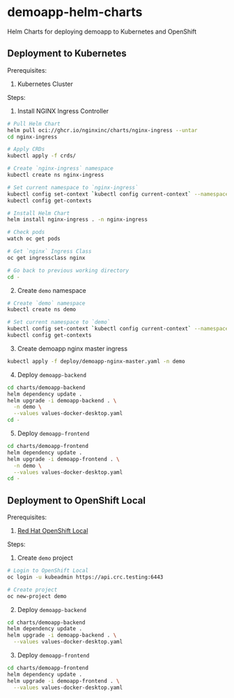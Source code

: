 # demoapp-helm-charts
Helm Charts for deploying demoapp to Kubernetes and OpenShift

## Deployment to Kubernetes
Prerequisites:
1. Kubernetes Cluster

Steps:
1. Install NGINX Ingress Controller
```sh
# Pull Helm Chart
helm pull oci://ghcr.io/nginxinc/charts/nginx-ingress --untar
cd nginx-ingress

# Apply CRDs
kubectl apply -f crds/

# Create `nginx-ingress` namespace
kubectl create ns nginx-ingress

# Set current namespace to `nginx-ingress`
kubectl config set-context `kubectl config current-context` --namespace nginx-ingress
kubectl config get-contexts

# Install Helm Chart
helm install nginx-ingress . -n nginx-ingress

# Check pods
watch oc get pods

# Get `nginx` Ingress Class
oc get ingressclass nginx

# Go back to previous working directory
cd -
```
2. Create `demo` namespace
```sh
# Create `demo` namespace
kubectl create ns demo

# Set current namespace to `demo`
kubectl config set-context `kubectl config current-context` --namespace demo
kubectl config get-contexts
```
3. Create demoapp nginx master ingress
```sh
kubectl apply -f deploy/demoapp-nginx-master.yaml -n demo
```
4. Deploy `demoapp-backend`
```sh
cd charts/demoapp-backend
helm dependency update .
helm upgrade -i demoapp-backend . \
  -n demo \
  --values values-docker-desktop.yaml
cd -
```
5. Deploy `demoapp-frontend`
```sh
cd charts/demoapp-frontend
helm dependency update .
helm upgrade -i demoapp-frontend . \
  -n demo \
  --values values-docker-desktop.yaml
cd -
```

## Deployment to OpenShift Local
Prerequisites:
1. [Red Hat OpenShift Local](https://developers.redhat.com/products/openshift-local/overview)

Steps:
1. Create `demo` project
```sh
# Login to OpenShift Local
oc login -u kubeadmin https://api.crc.testing:6443

# Create project
oc new-project demo
```
2. Deploy `demoapp-backend`
```sh
cd charts/demoapp-backend
helm dependency update .
helm upgrade -i demoapp-backend . \
  --values values-docker-desktop.yaml
```
3. Deploy `demoapp-frontend`
```sh
cd charts/demoapp-frontend
helm dependency update .
helm upgrade -i demoapp-frontend . \
  --values values-docker-desktop.yaml
```
